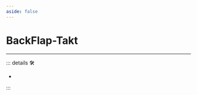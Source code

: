 ```yaml
---
aside: false
---
```

# BackFlap-Takt

---

<!-- =================================================== -->
<!-- =================================================== -->
<!-- =================================================== -->
<!-- =================================================== -->
<!-- =================================================== -->
::: details 🛠

-

:::
